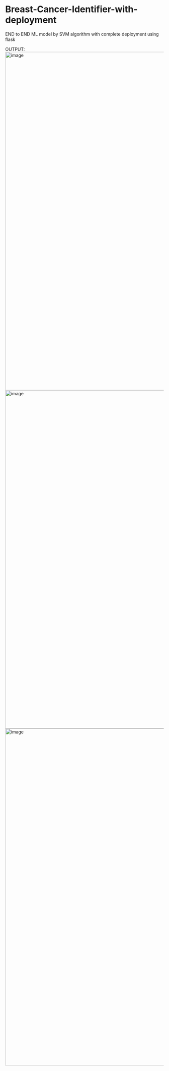 # Breast-Cancer-Identifier-with-deployment
END to END ML model by SVM algorithm with complete deployment using flask 

OUTPUT:
<img width="1071" alt="image" src="https://user-images.githubusercontent.com/102053345/174947479-728ad55c-8b33-4b62-a42b-73a7c77098f7.png">
<img width="1071" alt="image" src="https://user-images.githubusercontent.com/102053345/174947561-06480146-b37e-4c5c-984f-e5681cfc0479.png">
<img width="1067" alt="image" src="https://user-images.githubusercontent.com/102053345/174947654-367f062e-da50-4106-b40a-80bde64f5a3a.png">
